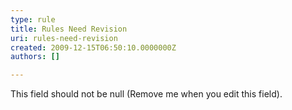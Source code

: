 ```yaml
---
type: rule
title: Rules Need Revision
uri: rules-need-revision
created: 2009-12-15T06:50:10.0000000Z
authors: []

---
```




<span class='intro'> This field should not be null (Remove me when you edit this field). </span>




